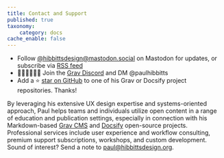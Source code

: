```yaml
---
title: Contact and Support
published: true
taxonomy:
    category: docs
cache_enable: false
---
```


- Follow [@hibbittsdesign@mastodon.social](https://mastodon.social/@hibbittsdesign) on Mastodon for updates, or subscribe via [RSS feed](https://mastodon.social/@hibbittsdesign.rss)
- 👩🏻‍💻🧑🏻‍💻 Join the [Grav Discord](https://discord.gg/5VhYVkR) and DM @paulhibbitts
- Add a ⭐️ [star on GitHub](https://github.com/hibbitts-design/) to one of his Grav or Docsify project repositories. Thanks!

By leveraging his extensive UX design expertise and systems-oriented approach, Paul helps teams and individuals utilize open content in a range of education and publication settings, especially in connection with his Markdown-based [Grav CMS](https://getgrav.org/) and [Docsify](https://docsify.js.org/#/) open-source projects. Professional services include user experience and workflow consulting, premium support subscriptions, workshops, and custom development.  Sound of interest? Send a note to [paul@hibbittsdesign.org](mailto:paul@hibbittsdesign.org).